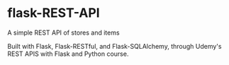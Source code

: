 # flask-REST-API
A simple REST API of stores and items

Built with Flask, Flask-RESTful, and Flask-SQLAlchemy, through Udemy's REST APIS with Flask and Python course.
